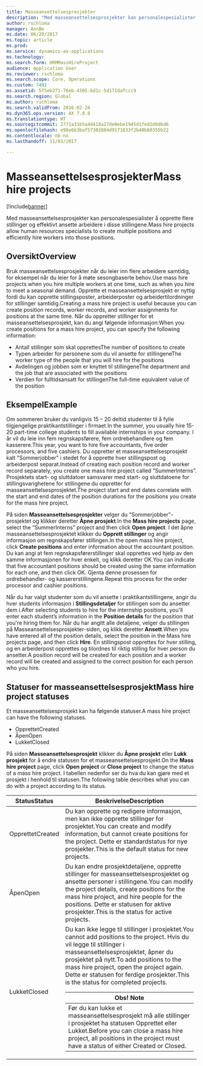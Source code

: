 ```yaml
---
title: Masseansettelsesprosjekter
description: "Med masseansettelsesprosjekter kan personalespesialister å opprette flere stillinger og effektivt ansette arbeidere i disse stillingene."
author: rschloma
manager: AnnBe
ms.date: 06/20/2017
ms.topic: article
ms.prod: 
ms.service: dynamics-ax-applications
ms.technology: 
ms.search.form: HRMMassHireProject
audience: Application User
ms.reviewer: rschloma
ms.search.scope: Core, Operations
ms.custom: 7481
ms.assetid: 5f5eb271-76eb-4305-bd1c-5d171dafccc9
ms.search.region: Global
ms.author: rschloma
ms.search.validFrom: 2016-02-28
ms.dyn365.ops.version: AX 7.0.0
ms.translationtype: HT
ms.sourcegitcommit: 2771a31b5a4d418a27de0ebe1945d1fed2d8d6d6
ms.openlocfilehash: e98e6b3baf57302804d9171833f2b48b60355b22
ms.contentlocale: nb-no
ms.lasthandoff: 11/03/2017

---
```


# <a name="mass-hire-projects"></a><span data-ttu-id="067b1-103">Masseansettelsesprosjekter</span><span class="sxs-lookup"><span data-stu-id="067b1-103">Mass hire projects</span></span>

[!include[banner](../includes/banner.md)]


<span data-ttu-id="067b1-104">Med masseansettelsesprosjekter kan personalespesialister å opprette flere stillinger og effektivt ansette arbeidere i disse stillingene.</span><span class="sxs-lookup"><span data-stu-id="067b1-104">Mass hire projects allow human resources specialists to create multiple positions and efficiently hire workers into those positions.</span></span>

<a name="overview"></a><span data-ttu-id="067b1-105">Oversikt</span><span class="sxs-lookup"><span data-stu-id="067b1-105">Overview</span></span>
--------

<span data-ttu-id="067b1-106">Bruk masseansettelsesprosjekter når du leier inn flere arbeidere samtidig, for eksempel når du leier for å møte sesongbaserte behov.</span><span class="sxs-lookup"><span data-stu-id="067b1-106">Use mass hire projects when you hire multiple workers at one time, such as when you hire to meet a seasonal demand.</span></span> <span data-ttu-id="067b1-107">Opprette et masseansettelsesprosjekt er nyttig fordi du kan opprette stillingsposter, arbeiderposter og arbeidertilordninger for stillinger samtidig.</span><span class="sxs-lookup"><span data-stu-id="067b1-107">Creating a mass hire project is useful because you can create position records, worker records, and worker assignments for positions at the same time.</span></span> <span data-ttu-id="067b1-108">Når du oppretter stillinger for et masseansettelsesprosjekt, kan du angi følgende informasjon:</span><span class="sxs-lookup"><span data-stu-id="067b1-108">When you create positions for a mass hire project, you can specify the following information:</span></span>
-   <span data-ttu-id="067b1-109">Antall stillinger som skal opprettes</span><span class="sxs-lookup"><span data-stu-id="067b1-109">The number of positions to create</span></span>
-   <span data-ttu-id="067b1-110">Typen arbeider for personene som du vil ansette for stillingene</span><span class="sxs-lookup"><span data-stu-id="067b1-110">The worker type of the people that you will hire for the positions</span></span>
-   <span data-ttu-id="067b1-111">Avdelingen og jobben som er knyttet til stillingene</span><span class="sxs-lookup"><span data-stu-id="067b1-111">The department and the job that are associated with the positions</span></span>
-   <span data-ttu-id="067b1-112">Verdien for fulltidsansatt for stillingen</span><span class="sxs-lookup"><span data-stu-id="067b1-112">The full-time equivalent value of the position</span></span>

## <a name="example"></a><span data-ttu-id="067b1-113">Eksempel</span><span class="sxs-lookup"><span data-stu-id="067b1-113">Example</span></span>
<span data-ttu-id="067b1-114">Om sommeren bruker du vanligvis 15 – 20 deltid studenter til å fylle tilgjengelige praktikantstillinger i firmaet.</span><span class="sxs-lookup"><span data-stu-id="067b1-114">In the summer, you usually hire 15-20 part-time college students to fill available internships in your company.</span></span> <span data-ttu-id="067b1-115">I år vil du leie inn fem regnskapsførere, fem ordrebehandlere og fem kasserere.</span><span class="sxs-lookup"><span data-stu-id="067b1-115">This year, you want to hire five accountants, five order processors, and five cashiers.</span></span> <span data-ttu-id="067b1-116">Du oppretter et masseansettelsesprosjekt kalt "Sommerjobber" i stedet for å opprette hver stillingspost og arbeiderpost separat.</span><span class="sxs-lookup"><span data-stu-id="067b1-116">Instead of creating each position record and worker record separately, you create one mass hire project called “SummerInterns”.</span></span> <span data-ttu-id="067b1-117">Prosjektets start- og sluttdatoer samsvarer med start- og sluttdatoene for stillingsvarighetene for stillingene du oppretter for masseansettelsesprosjektet.</span><span class="sxs-lookup"><span data-stu-id="067b1-117">The project start and end dates correlate with the start and end dates of the position durations for the positions you create for the mass hire project.</span></span> 

<span data-ttu-id="067b1-118">På siden **Masseansettelsesprosjekter** velger du "Sommerjobber"-prosjektet og klikker deretter **Åpne prosjekt**.</span><span class="sxs-lookup"><span data-stu-id="067b1-118">In the **Mass hire projects** page, select the “SummerInterns” project and then click **Open project**.</span></span> <span data-ttu-id="067b1-119">I det åpne masseansettelsesprosjektet klikker du **Opprett stillinger** og angir informasjon om regnskapsfører stillingen.</span><span class="sxs-lookup"><span data-stu-id="067b1-119">In the open mass hire project, click **Create positions** and enter information about the accountant position.</span></span> <span data-ttu-id="067b1-120">Du kan angi at fem regnskapsførerstillinger skal opprettes ved hjelp av den samme informasjonen for hver enkelt, og klikk deretter OK.</span><span class="sxs-lookup"><span data-stu-id="067b1-120">You can indicate that five accountant positions should be created using the same information for each one, and then click OK.</span></span> <span data-ttu-id="067b1-121">Gjenta denne prosessen for ordrebehandler- og kassererstillingene.</span><span class="sxs-lookup"><span data-stu-id="067b1-121">Repeat this process for the order processor and cashier positions.</span></span> 

<span data-ttu-id="067b1-122">Når du har valgt studenter som du vil ansette i praktikantstillingene, angir du hver students informasjon i **Stillingsdetaljer** for stillingen som du ansetter dem i.</span><span class="sxs-lookup"><span data-stu-id="067b1-122">After selecting students to hire for the internship positions, you'll enter each student’s information in the **Position details** for the position that you're hiring them for.</span></span> <span data-ttu-id="067b1-123">Når du har angitt alle detaljene, velger du stillingen på Masseansettelsesprosjekter-siden, og klikk deretter **Ansett**.</span><span class="sxs-lookup"><span data-stu-id="067b1-123">When you have entered all of the position details, select the position in the Mass hire projects page, and then click **Hire**.</span></span> <span data-ttu-id="067b1-124">En stillingspost opprettes for hver stilling, og en arbeiderpost opprettes og tilordnes til riktig stilling for hver person du ansetter.</span><span class="sxs-lookup"><span data-stu-id="067b1-124">A position record will be created for each position and a worker record will be created and assigned to the correct position for each person who you hire.</span></span>

## <a name="mass-hire-project-statuses"></a><span data-ttu-id="067b1-125">Statuser for masseansettelsesprosjekt</span><span class="sxs-lookup"><span data-stu-id="067b1-125">Mass hire project statuses</span></span>
<span data-ttu-id="067b1-126">Et masseansettelsesprosjekt kan ha følgende statuser.</span><span class="sxs-lookup"><span data-stu-id="067b1-126">A mass hire project can have the following statuses.</span></span>
-   <span data-ttu-id="067b1-127">Opprettet</span><span class="sxs-lookup"><span data-stu-id="067b1-127">Created</span></span>
-   <span data-ttu-id="067b1-128">Åpen</span><span class="sxs-lookup"><span data-stu-id="067b1-128">Open</span></span>
-   <span data-ttu-id="067b1-129">Lukket</span><span class="sxs-lookup"><span data-stu-id="067b1-129">Closed</span></span>

<span data-ttu-id="067b1-130">På siden **Masseansettelsesprosjekt** klikker du **Åpne prosjekt** eller **Lukk prosjekt** for å endre statusen for et masseansettelsesprosjekt.</span><span class="sxs-lookup"><span data-stu-id="067b1-130">On the **Mass hire project** page, click **Open project** or **Close project** to change the status of a mass hire project.</span></span> <span data-ttu-id="067b1-131">I tabellen nedenfor ser du hva du kan gjøre med et prosjekt i henhold til statusen.</span><span class="sxs-lookup"><span data-stu-id="067b1-131">The following table describes what you can do with a project according to its status.</span></span>

<table>
<thead>
<tr class="header">
<th><span data-ttu-id="067b1-132">Status</span><span class="sxs-lookup"><span data-stu-id="067b1-132">Status</span></span></th>
<th><span data-ttu-id="067b1-133">Beskrivelse</span><span class="sxs-lookup"><span data-stu-id="067b1-133">Description</span></span></th>
</tr>
</thead>
<tbody>
<tr class="odd">
<td><span data-ttu-id="067b1-134">Opprettet</span><span class="sxs-lookup"><span data-stu-id="067b1-134">Created</span></span></td>
<td><span data-ttu-id="067b1-135">Du kan opprette og redigere informasjon, men kan ikke opprette stillinger for prosjektet.</span><span class="sxs-lookup"><span data-stu-id="067b1-135">You can create and modify information, but cannot create positions for the project.</span></span> <span data-ttu-id="067b1-136">Dette er standardstatus for nye prosjekter.</span><span class="sxs-lookup"><span data-stu-id="067b1-136">This is the default status for new projects.</span></span></td>
</tr>
<tr class="even">
<td><span data-ttu-id="067b1-137">Åpen</span><span class="sxs-lookup"><span data-stu-id="067b1-137">Open</span></span></td>
<td><span data-ttu-id="067b1-138">Du kan endre prosjektdetaljene, opprette stillinger for masseansettelsesprosjektet og ansette personer i stillingene.</span><span class="sxs-lookup"><span data-stu-id="067b1-138">You can modify the project details, create positions for the mass hire project, and hire people for the positions.</span></span> <span data-ttu-id="067b1-139">Dette er statusen for aktive prosjekter.</span><span class="sxs-lookup"><span data-stu-id="067b1-139">This is the status for active projects.</span></span></td>
</tr>
<tr class="odd">
<td><span data-ttu-id="067b1-140">Lukket</span><span class="sxs-lookup"><span data-stu-id="067b1-140">Closed</span></span></td>
<td><span data-ttu-id="067b1-141">Du kan ikke legge til stillinger i prosjektet.</span><span class="sxs-lookup"><span data-stu-id="067b1-141">You cannot add positions to the project.</span></span> <span data-ttu-id="067b1-142">Hvis du vil legge til stillinger i masseansettelsesprosjektet, åpner du prosjektet på nytt.</span><span class="sxs-lookup"><span data-stu-id="067b1-142">To add positions to the mass hire project, open the project again.</span></span> <span data-ttu-id="067b1-143">Dette er statusen for ferdige prosjekter.</span><span class="sxs-lookup"><span data-stu-id="067b1-143">This is the status for completed projects.</span></span>
<div class="alert">
<table>
<thead>
<tr class="header">
<th><span data-ttu-id="067b1-144"><strong>Obs! </strong></span><span class="sxs-lookup"><span data-stu-id="067b1-144"><strong>Note</strong></span></span></th>
</tr>
</thead>
<tbody>
<tr class="odd">
<td><span data-ttu-id="067b1-145">Før du kan lukke et masseansettelsesprosjekt må alle stillinger i prosjektet ha statusen Opprettet eller Lukket.</span><span class="sxs-lookup"><span data-stu-id="067b1-145">Before you can close a mass hire project, all positions in the project must have a status of either Created or Closed.</span></span></td>
</tr>
</tbody>
</table>
</div></td>
</tr>
</tbody>
</table>

 






